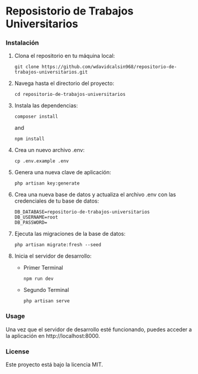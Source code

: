 # Reposistorio de Trabajos Universitarios

### Instalación

1. Clona el repositorio en tu máquina local:

    ```
    git clone https://github.com/wdavidcalsin968/repositorio-de-trabajos-universitarios.git
    ```

2. Navega hasta el directorio del proyecto:

    ```
    cd repositorio-de-trabajos-universitarios
    ```

3. Instala las dependencias:

    ```
    composer install
    ```

    and

    ```
    npm install
    ```

4. Crea un nuevo archivo .env:

    ```
    cp .env.example .env
    ```

5. Genera una nueva clave de aplicación:

    ```
    php artisan key:generate
    ```

6. Crea una nueva base de datos y actualiza el archivo .env con las credenciales de tu base de datos:

    ```
    DB_DATABASE=repositorio-de-trabajos-universitarios
    DB_USERNAME=root
    DB_PASSWORD=
    ```

7. Ejecuta las migraciones de la base de datos:

    ```
    php artisan migrate:fresh --seed
    ```

8. Inicia el servidor de desarrollo:

    - Primer Terminal
        ```
        npm run dev
        ```
    - Segundo Terminal

        ```
        php artisan serve
        ```

### Usage

Una vez que el servidor de desarrollo esté funcionando, puedes acceder a la aplicación en http://localhost:8000.

### License

Este proyecto está bajo la licencia MIT.
